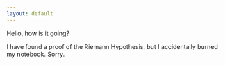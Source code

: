 ```yaml
---
layout: default
---
```


Hello, how is it going?

I have found a proof of the Riemann Hypothesis, but I accidentally burned my notebook. Sorry.
